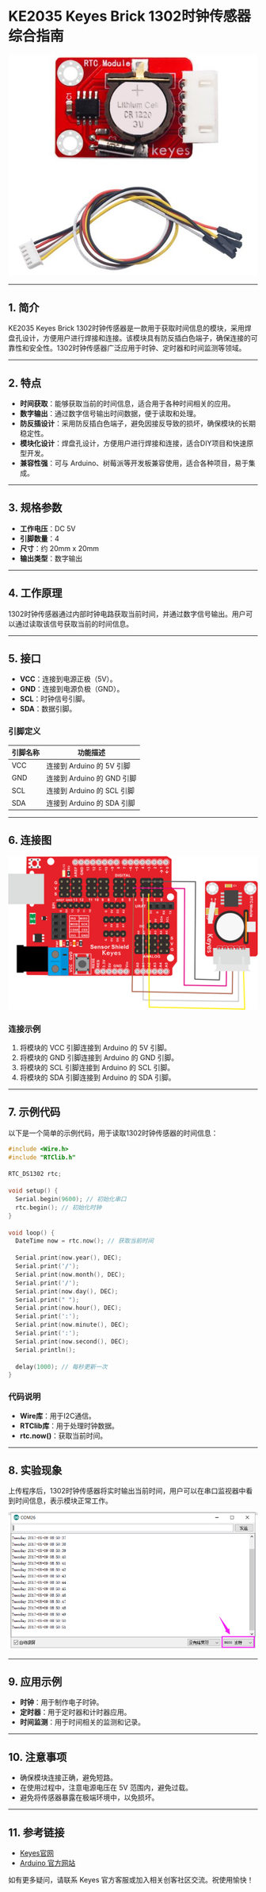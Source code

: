 # KE2035 Keyes Brick 1302时钟传感器综合指南

![image-20250317161458471](media/image-20250317161458471.png)

---

## 1. 简介
KE2035 Keyes Brick 1302时钟传感器是一款用于获取时间信息的模块，采用焊盘孔设计，方便用户进行焊接和连接。该模块具有防反插白色端子，确保连接的可靠性和安全性。1302时钟传感器广泛应用于时钟、定时器和时间监测等领域。

---

## 2. 特点
- **时间获取**：能够获取当前的时间信息，适合用于各种时间相关的应用。
- **数字输出**：通过数字信号输出时间数据，便于读取和处理。
- **防反插设计**：采用防反插白色端子，避免因接反导致的损坏，确保模块的长期稳定性。
- **模块化设计**：焊盘孔设计，方便用户进行焊接和连接，适合DIY项目和快速原型开发。
- **兼容性强**：可与 Arduino、树莓派等开发板兼容使用，适合各种项目，易于集成。

---

## 3. 规格参数
- **工作电压**：DC 5V  
- **引脚数量**：4  
- **尺寸**：约 20mm x 20mm  
- **输出类型**：数字输出  

---

## 4. 工作原理
1302时钟传感器通过内部时钟电路获取当前时间，并通过数字信号输出。用户可以通过读取该信号获取当前的时间信息。

---

## 5. 接口
- **VCC**：连接到电源正极（5V）。
- **GND**：连接到电源负极（GND）。
- **SCL**：时钟信号引脚。
- **SDA**：数据引脚。

### 引脚定义
| 引脚名称 | 功能描述                     |
|----------|------------------------------|
| VCC      | 连接到 Arduino 的 5V 引脚   |
| GND      | 连接到 Arduino 的 GND 引脚  |
| SCL      | 连接到 Arduino 的 SCL 引脚  |
| SDA      | 连接到 Arduino 的 SDA 引脚  |

---

## 6. 连接图
![image-20250317161513139](media/image-20250317161513139.png)

### 连接示例
1. 将模块的 VCC 引脚连接到 Arduino 的 5V 引脚。
2. 将模块的 GND 引脚连接到 Arduino 的 GND 引脚。
3. 将模块的 SCL 引脚连接到 Arduino 的 SCL 引脚。
4. 将模块的 SDA 引脚连接到 Arduino 的 SDA 引脚。

---

## 7. 示例代码
以下是一个简单的示例代码，用于读取1302时钟传感器的时间信息：
```cpp
#include <Wire.h>
#include "RTClib.h"

RTC_DS1302 rtc;

void setup() {
  Serial.begin(9600); // 初始化串口
  rtc.begin(); // 初始化时钟
}

void loop() {
  DateTime now = rtc.now(); // 获取当前时间

  Serial.print(now.year(), DEC);
  Serial.print('/');
  Serial.print(now.month(), DEC);
  Serial.print('/');
  Serial.print(now.day(), DEC);
  Serial.print(" ");
  Serial.print(now.hour(), DEC);
  Serial.print(':');
  Serial.print(now.minute(), DEC);
  Serial.print(':');
  Serial.print(now.second(), DEC);
  Serial.println();

  delay(1000); // 每秒更新一次
}
```

### 代码说明
- **Wire库**：用于I2C通信。
- **RTClib库**：用于处理时钟数据。
- **rtc.now()**：获取当前时间。

---

## 8. 实验现象
上传程序后，1302时钟传感器将实时输出当前时间，用户可以在串口监视器中看到时间信息，表示模块正常工作。

![image-20250317161528473](media/image-20250317161528473.png)

---

## 9. 应用示例
- **时钟**：用于制作电子时钟。
- **定时器**：用于定时器和计时器应用。
- **时间监测**：用于时间相关的监测和记录。

---

## 10. 注意事项
- 确保模块连接正确，避免短路。
- 在使用过程中，注意电源电压在 5V 范围内，避免过载。
- 避免将传感器暴露在极端环境中，以免损坏。

---

## 11. 参考链接
- [Keyes官网](http://www.keyes-robot.com/)
- [Arduino 官方网站](https://www.arduino.cc)  

如有更多疑问，请联系 Keyes 官方客服或加入相关创客社区交流。祝使用愉快！